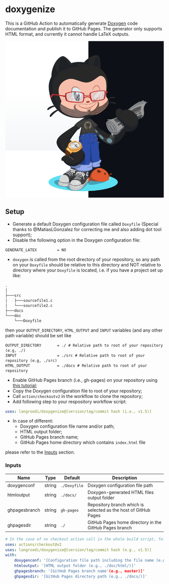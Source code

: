 # doxygenize
This is a GitHub Action to automatically generate [Doxygen](http://doxygen.nl) code documentation and publish it to GitHub Pages. The generator only supports HTML format, and currently it cannot handle LaTeX outputs.

![Doxygenize Octocat](./image/doxygenize-octocat.png)

## Setup
- Generate a default Doxygen configuration file called `Doxyfile` (Special thanks to @MatiasLGonzalez for correcting me and also adding dot tool support);
- Disable the following option in the Doxygen configuration file:
```
GENERATE_LATEX         = NO
```
- `doxygen` is called from the root directory of your repository, so any path on your `Doxyfile` should be relative to this directory and NOT relative to directory where your `Doxyfile` is located, i.e. if you have a project set up like:
```
.
│     
├───src
│   ├───sourcefile1.c
│   └───sourcefile2.c
├───docs
└───doc
    └───Doxyfile
```
then your `OUTPUT_DIRECTORY`, `HTML_OUTPUT` and `INPUT` variables (and any other path variable) should be set like
```
OUTPUT_DIRECTORY       = ./ # Relative path to root of your repository (e.g, ./)
INPUT                  = ./src # Relative path to root of your repository (e.g, ./src)
HTML_OUTPUT            = ./docs # Relative path to root of your repository
```
- Enable GitHub Pages branch (i.e., gh-pages) on your repository using [this tutorial](https://docs.github.com/en/pages/getting-started-with-github-pages/creating-a-github-pages-site);
- Copy the Doxygen configuration file to root of your repository;
- Call `action/checkoutv2` in the workflow to clone the repository;
- Add following step to your respository workflow script:
```yaml
uses: langroodi/doxygenize@[version/tag/commit hash (i.e., v1.5)]
```
- In case of different:
  - Doxygen configuration file name and/or path;
  - HTML output folder;
  - GitHub Pages branch name;
  - GitHub Pages home directory which contains `index.html` file
  
 please refer to the [Inputs](#inputs) section.

### Inputs

| Name | Type | Default | Description |
| ---- | ---- | ------- | ----------- |
| doxygenconf | string | `./Doxyfile` | Doxygen configuration file path |
| htmloutput | string | `./docs/` | Doxygen-generated HTML files output folder |
| ghpagesbranch | string | `gh-pages` | Repository branch which is selected as the host of GitHub Pages  |
| ghpagesdir | string | `./` | GitHub Pages home directory in the GitHub Pages branch |

```yaml
# In the case of no checkout action call in the whole build script, following action should be called before executing the doxygenize action
uses: actions/checkout@v2
uses: langroodi/doxygenize@[version/tag/commit hash (e.g., v1.5)]
with:
    doxygenconf: '[Configuration file path including the file name (e.g., ./doc/doxygen.conf)]'
    htmloutput: '[HTML output folder (e.g., ./doc/html/)]'
    ghpagesbranch: '[GitHub Pages branch name'(e.g., master)]'
    ghpagesdir: '[GitHub Pages directory path (e.g., ./docs/)]'
```
